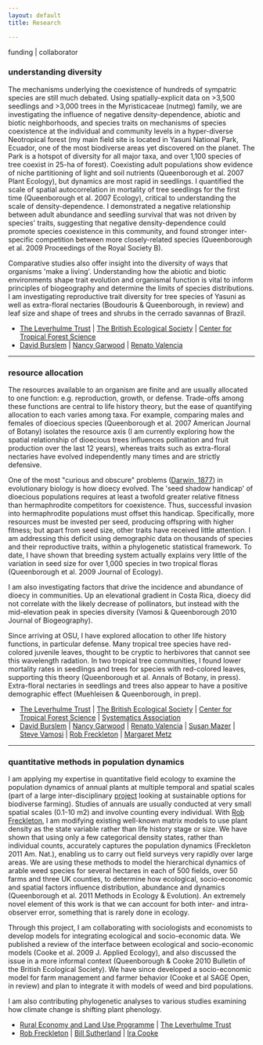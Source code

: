 ```yaml
---
layout: default
title: Research

---
```


<div> 
<p> <span class="showtooltip" title="funding source"><i class="icon-dollar"> </i></span> funding | <span class="showtooltip" title="collaborators"><i class="icon-user"> </i></span> collaborator </p>
</div>


### understanding diversity

The mechanisms underlying the coexistence of hundreds of sympatric species are still much debated. Using spatially-explicit data on >3,500 seedlings and >3,000 trees in the Myristicaceae (nutmeg) family, we are investigating the influence of negative density-dependence, abiotic and biotic neighborhoods, and species traits on mechanisms of species coexistence at the individual and community levels in a hyper-diverse Neotropical forest (my main field site is located in Yasuni National Park, Ecuador, one of the most biodiverse areas yet discovered on the planet. The Park is a hotspot of diversity for all major taxa, and over 1,100 species of tree coexist in 25-ha of forest). Coexisting adult populations show evidence of niche partitioning of light and soil nutrients (Queenborough et al. 2007 Plant Ecology), but dynamics are most rapid in seedlings. I quantified the scale of spatial autocorrelation in mortality of tree seedlings for the first time (Queenborough et al. 2007 Ecology), critical to understanding the scale of density-dependence. I demonstrated a negative relationship between adult abundance and seedling survival that was not driven by species' traits, suggesting that negative density-dependence could promote species coexistence in this community, and found stronger inter-specific competition between more closely-related species (Queenborough et al. 2009 Proceedings of the Royal Society B).

Comparative studies also offer insight into the diversity of ways that organisms 'make a living'. Understanding how the abiotic and biotic environments shape trait evolution and organismal function is vital to inform principles of biogeography and determine the limits of species distributions. I am investigating reproductive trait diversity for tree species of Yasuni as well as extra-floral nectaries (Boudouris & Queenborough, in review) and leaf size and shape of trees and shrubs in the cerrado savannas of Brazil.

  <div>
    <ul class="icons-ul">
        <li><i class="icon-li icon-usd"> </i><a href="http://www.leverhulme.ac.uk/">The Leverhulme Trust</a> | <a href="http://www.britishecologicalsociety.org/">The British Ecological Society</a> | <a href="http://www.ctfs.si.edu">Center for Tropical Forest Science</a></li>
        <li><i class="icon-li icon-user"> </i><a href="http://www.abdn.ac.uk/biologicalsci/staff/details/d.burslem">David Burslem</a> | <a href="http://www.plantbiology.siu.edu/Adjunct/Garwood.index.html">Nancy Garwood</a> | <a href="http://www.biologia.puce.edu.ec/natura.php?c=164">Renato Valencia</a></li>
    </ul>
  </div>

<hr>

### resource allocation

The resources available to an organism are finite and are usually allocated to one function: e.g. reproduction, growth, or defense. Trade-offs among these functions are central to life history theory, but the ease of quantifying allocation to each varies among taxa. For example, comparing males and females of dioecious species (Queenborough et al. 2007 American Journal of Botany) isolates the resource axis (I am currently exploring how the spatial relationship of dioecious trees influences pollination and fruit production over the last 12 years), whereas traits such as extra-floral nectaries have evolved independently many times and are strictly defensive.

One of the most "curious and obscure" problems (<a href="https://en.wikipedia.org/wiki/The_Different_Forms_of_Flowers_on_Plants_of_the_Same_Species">Darwin, 1877</a>) in evolutionary biology is how dioecy evolved. The 'seed shadow handicap' of dioecious populations requires at least a twofold greater relative fitness than hermaphrodite competitors for coexistence. Thus, successful invasion into hermaphrodite populations must offset this handicap. Specifically, more resources must be invested per seed, producing offspring with higher fitness; but apart from seed size, other traits have received little attention. I am addressing this deficit using demographic data on thousands of species and their reproductive traits, within a phylogenetic statistical framework. To date, I have shown that breeding system actually explains very little of the variation in seed size for over 1,000 species in two tropical floras (Queenborough et al. 2009 Journal of Ecology).

I am also investigating factors that drive the incidence and abundance of dioecy in communities. Up an elevational gradient in Costa Rica, dioecy did not correlate with the likely decrease of pollinators, but instead with the mid-elevation peak in species diversity (Vamosi & Queenborough 2010 Journal of Biogeography).

Since arriving at OSU, I have explored allocation to other life history functions, in particular defense. Many tropical tree species have red-colored juvenile leaves, thought to be cryptic to herbivores that cannot see this wavelength radation. In two tropical tree communities, I found lower mortality rates in seedlings and trees for species with red-colored leaves, supporting this theory (Queenborough et al. Annals of Botany, in press). Extra-floral nectaries in seedlings and trees also appear to have a positive demographic effect (Muehleisen & Queenborough, in prep).


  <div>
    <ul class="icons-ul">
        <li><i class="icon-li icon-usd"> </i><a href="http://www.leverhulme.ac.uk/">The Leverhulme Trust</a> | <a href="http://www.britishecologicalsociety.org/">The British Ecological Society</a> | <a href="http://www.ctfs.si.edu">Center for Tropical Forest Science</a> | <a href="http://www.systass.org">Systematics Association</a></li>
        <li><i class="icon-li icon-user"> </i><a href="http://www.abdn.ac.uk/biologicalsci/staff/details/d.burslem">David Burslem</a> | <a href="http://www.plantbiology.siu.edu/Adjunct/Garwood.index.html">Nancy Garwood</a> | <a href="http://www.biologia.puce.edu.ec/natura.php?c=164">Renato Valencia</a> | <a href="http://www.eemb.ucsb.edu/people/faculty/mazer">Susan Mazer</a> | <a href="http://people.ucalgary.ca/~smvamosi/">Steve Vamosi</a> | <a href="http://www.shef.ac.uk/aps/staff-and-students/acadstaff/freckleton">Rob Freckleton</a> | <a href="http://www.margaretmetz.com/file/Home.html">Margaret Metz</a> </li>
    </ul>
  </div>

<hr>

### quantitative methods in population dynamics

I am applying my expertise in quantitative field ecology to examine the population dynamics of annual plants at multiple temporal and spatial scales (part of a large inter-disciplinary [project](http://www.relu.ac.uk/research/projects/SecondCall/Sutherland.htm) looking at sustainable options for biodiverse farming). Studies of annuals are usually conducted at very small spatial scales (0.1-10 m2) and involve counting every individual. With [Rob Freckleton](http://www.shef.ac.uk/aps/staff-and-students/acadstaff/freckleton), I am modifying existing well-known matrix models to use plant density as the state variable rather than life history stage or size. We have shown that using only a few categorical density states, rather than individual counts, accurately captures the population dynamics (Freckleton 2011 Am. Nat.), enabling us to carry out field surveys very rapidly over large areas. We are using these methods to model the hierarchical dynamics of arable weed species for several hectares in each of 500 fields, over 50 farms and three UK counties, to determine how ecological, socio-economic and spatial factors influence distribution, abundance and dynamics (Queenborough et al. 2011 Methods in Ecology & Evolution). An extremely novel element of this work is that we can account for both inter- and intra-observer error, something that is rarely done in ecology.

Through this project, I am collaborating with sociologists and economists to develop models for integrating ecological and socio-economic data. We published a review of the interface between ecological and socio-economic models (Cooke et al. 2009 J. Applied Ecology), and also discussed the issue in a more informal context (Queenborough & Cooke 2010 Bulletin of the British Ecological Society). We have since developed a socio-economic model for farm management and farmer behavior (Cooke et al SAGE Open, in review) and plan to integrate it with models of weed and bird populations.

I am also contributing phylogenetic analyses to various studies examining how climate change is shifting plant phenology.

  <div>
    <ul class="icons-ul">
        <li><i class="icon-li icon-usd"> </i> <a href="http://www.relu.ac.uk/">Rural Economy and Land Use Programme</a> | <a href="http://www.leverhulme.ac.uk/">The Leverhulme Trust</a> </li>
        <li><i class="icon-li icon-user"> </i><a href="http://www.shef.ac.uk/aps/staff-and-students/acadstaff/freckleton">Rob Freckleton</a> | <a href="http://www.zoo.cam.ac.uk/zoostaff/csg/sutherland.html">Bill Sutherland</a> | <a href="http://www.latrobe.edu.au/scitecheng/about/staff/profile?uname=ICooke">Ira Cooke</a></li>
    </ul>
  </div>

